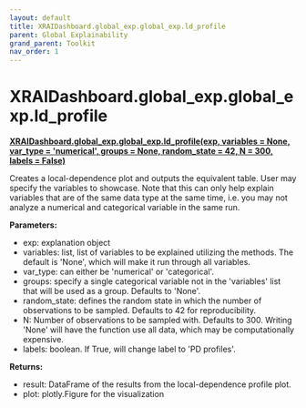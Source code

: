 ```yaml
---
layout: default
title: XRAIDashboard.global_exp.global_exp.ld_profile
parent: Global Explainability
grand_parent: Toolkit
nav_order: 1
---
```


# XRAIDashboard.global_exp.global_exp.ld_profile
**[XRAIDashboard.global_exp.global_exp.ld_profile(exp, variables = None, var_type = 'numerical', groups = None, random_state = 42, N = 300, labels = False)](https://github.com/gaberamolete/XRAIDashboard/blob/main/global_exp/global_exp.py)**


Creates a local-dependence plot and outputs the equivalent table. User may specify the variables to showcase. Note that this can only help explain variables that are of the same data type at the same time, i.e. you may not analyze a numerical and categorical variable in the same run.


**Parameters:**
- exp: explanation object
- variables: list, list of variables to be explained utilizing the methods. The default is 'None', which will make it run through all variables.
- var_type: can either be 'numerical' or 'categorical'.
- groups: specify a single categorical variable not in the 'variables' list that will be used as a group. Defaults to 'None'.
- random_state: defines the random state in which the number of observations to be sampled. Defaults to 42 for reproducibility.
- N: Number of observations to be sampled with. Defaults to 300. Writing 'None' will have the function use all data, which may be computationally expensive.
- labels: boolean. If True, will change label to 'PD profiles'.

**Returns:**
- result: DataFrame of the results from the local-dependence profile plot.
- plot: plotly.Figure for the visualization